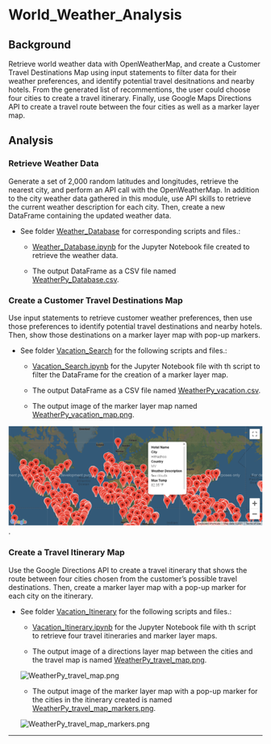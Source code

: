 # World_Weather_Analysis

## Background
Retrieve world weather data with OpenWeatherMap, and create a Customer Travel Destinations Map using input statements to filter data for their weather preferences, and identify potential travel desitnations and nearby hotels. From the generated list of recommentions, the user could choose four cities to create a travel itinerary. Finally, use Google Maps Directions API to create a travel route between the four cities as well as a marker layer map.

## Analysis

### Retrieve Weather Data
Generate a set of 2,000 random latitudes and longitudes, retrieve the nearest city, and perform an API call with the OpenWeatherMap. In addition to the city weather data gathered in this module, use API skills to retrieve the current weather description for each city. Then, create a new DataFrame containing the updated weather data.

* See folder [Weather_Database](Weather_Database/) for corresponding scripts and files.: 

    * [Weather_Database.ipynb](Weather_Database/Weather_Database.ipynb) for the Jupyter Notebook file created to retrieve the weather data.

    * The output DataFrame as a CSV file named [WeatherPy_Database.csv](Weather_Database/WeatherPy_Database.csv).

### Create a Customer Travel Destinations Map
Use input statements to retrieve customer weather preferences, then use those preferences to identify potential travel destinations and nearby hotels. Then, show those destinations on a marker layer map with pop-up markers.

* See folder [Vacation_Search](Vacation_Search/) for the following scripts and files.:

    * [Vacation_Search.ipynb](Vacation_Search/Vacation_Search.ipynb) for the Jupyter Notebook file with th script to filter the DataFrame for the creation of a marker layer map.

    * The output DataFrame as a CSV file named [WeatherPy_vacation.csv](Vacation_Search/WeatherPy_vacation.csv).

    * The output image of the marker layer map named [WeatherPy_vacation_map.png](Vacation_Search/WeatherPy_vacation_map.png).

![WeatherPy_vacation_map.png](Vacation_Search/WeatherPy_vacation_map.png).

### Create a Travel Itinerary Map
Use the Google Directions API to create a travel itinerary that shows the route between four cities chosen from the customer’s possible travel destinations. Then, create a marker layer map with a pop-up marker for each city on the itinerary.

* See folder [Vacation_Itinerary](Vacation_Itinerary/) for the following scripts and files.:

    * [Vacation_Itinerary.ipynb](Vacation_Itinerary/Vacation_Itinerary.ipynb) for the Jupyter Notebook file with th script to retrieve four travel itineraries and marker layer maps. 

    * The output image of a directions layer map between the cities and the travel map is named [WeatherPy_travel_map.png](Vacation_Itinerary/WeatherPy_travel_map.png).

    ![WeatherPy_travel_map.png](Vacation_Itinerary/WeatherPy_travel_map.png)
    
    * The output image of the marker layer map with a pop-up marker for the cities in the itinerary created is named [WeatherPy_travel_map_markers.png](Vacation_Itinerary/WeatherPy_travel_map_markers.png).

    ![WeatherPy_travel_map_markers.png](Vacation_Itinerary/WeatherPy_travel_map_markers.png)

---

